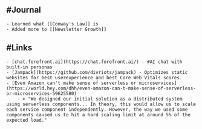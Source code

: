 ## #Journal
	- Learned what [[Conway's Law]] is
	- Added more to [[Newsletter Growth]]
## #Links
	- [chat.forefront.ai](https://chat.forefront.ai/) - #AI chat with built-in personas
	- [Jampack](https://github.com/divriots/jampack) - Optimizes static websites for best userexperience and best Core Web Vitals scores.
	- [Even Amazon can't make sense of serverless or microservices](https://world.hey.com/dhh/even-amazon-can-t-make-sense-of-serverless-or-microservices-59625580)
		- > "We designed our initial solution as a distributed system using serverless components... In theory, this would allow us to scale each service component independently. However, the way we used some components caused us to hit a hard scaling limit at around 5% of the expected load."